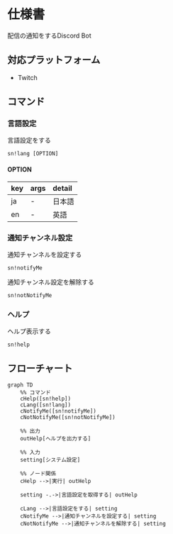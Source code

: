 # 仕様書
配信の通知をするDiscord Bot

## 対応プラットフォーム
* Twitch

## コマンド
### 言語設定
言語設定をする  
```
sn!lang [OPTION]
```

#### OPTION
|key|args|detail|
|:--|:--|:--|
|ja|-|日本語|
|en|-|英語|

### 通知チャンネル設定
通知チャンネルを設定する  
```
sn!notifyMe
```

通知チャンネル設定を解除する
```
sn!notNotifyMe
```

### ヘルプ
ヘルプ表示する
```
sn!help
```

## フローチャート
```mermaid
graph TD
    %% コマンド
    cHelp([sn!help])
    cLang([sn!lang])
    cNotifyMe([sn!notifyMe])
    cNotNotifyMe([sn!notNotifyMe])

    %% 出力
    outHelp[ヘルプを出力する]

    %% 入力
    setting[システム設定]

    %% ノード関係
    cHelp -->|実行| outHelp

    setting -.->|言語設定を取得する| outHelp

    cLang -->|言語設定をする| setting
    cNotifyMe -->|通知チャンネルを設定する| setting
    cNotNotifyMe -->|通知チャンネルを解除する| setting
```